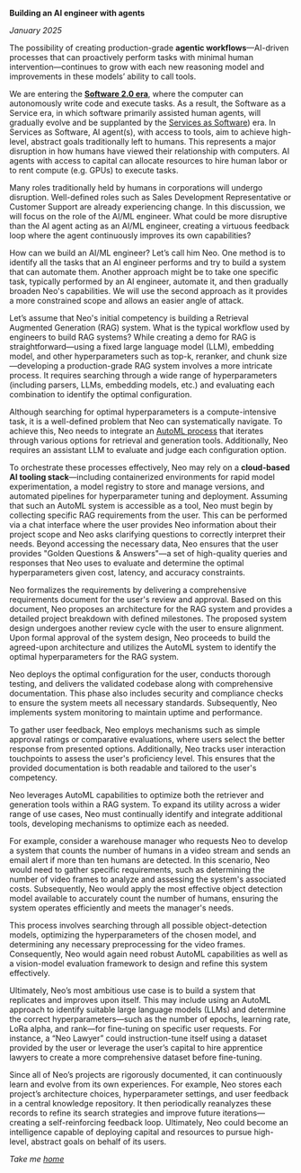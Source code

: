 **Building an AI engineer with agents**

*January 2025*

The possibility of creating production-grade **agentic workflows**—AI-driven processes that can proactively perform tasks with minimal human intervention—continues to grow with each new reasoning model and improvements in these models’ ability to call tools.

We are entering the [**Software 2.0 era**](https://karpathy.medium.com/software-2-0-a64152b37c35), where the computer can autonomously write code and execute tasks. As a result, the Software as a Service era, in which software primarily assisted human agents, will gradually evolve and be supplanted by the [Services as Software](https://www.battery.com/wp-content/uploads/2024/11/Battery-OpenCloud-Report-2024_vFINAL_v2.pdf)) era. In Services as Software, AI agent(s), with access to tools, aim to achieve high-level, abstract goals traditionally left to humans. This represents a major disruption in how humans have viewed their relationship with computers. AI agents with access to capital can allocate resources to hire human labor or to rent compute (e.g. GPUs) to execute tasks. 

Many roles traditionally held by humans in corporations will undergo disruption. Well-defined roles such as Sales Development Representative or Customer Support are already experiencing change. In this discussion, we will focus on the role of the AI/ML engineer. What could be more disruptive than the AI agent acting as an AI/ML engineer, creating a virtuous feedback loop where the agent continuously improves its own capabilities? 

How can we build an AI/ML engineer? Let’s call him Neo. One method is to identify all the tasks that an AI engineer performs and try to build a system that can automate them. Another approach might be to take one specific task, typically performed by an AI engineer, automate it, and then gradually broaden Neo's capabilities. We will use the second approach as it provides a more constrained scope and allows an easier angle of attack. 

Let’s assume that Neo's initial competency is building a Retrieval Augmented Generation (RAG) system. What is the typical workflow used by engineers to build RAG systems? While creating a demo for RAG is straightforward—using a fixed large language model (LLM), embedding model, and other hyperparameters such as top-k, reranker, and chunk size—developing a production-grade RAG system involves a more intricate process. It requires searching through a wide range of hyperparameters (including parsers, LLMs, embedding models, etc.) and evaluating each combination to identify the optimal configuration.

Although searching for optimal hyperparameters is a compute-intensive task, it is a well-defined problem that Neo can systematically navigate. To achieve this, Neo needs to integrate an [AutoML process](https://www.automl.org/automl/) that iterates through various options for retrieval and generation tools. Additionally, Neo requires an assistant LLM to evaluate and judge each configuration option.

To orchestrate these processes effectively, Neo may rely on a **cloud-based AI tooling stack**—including containerized environments for rapid model experimentation, a model registry to store and manage versions, and automated pipelines for hyperparameter tuning and deployment. Assuming that such an AutoML system is accessible as a tool, Neo must begin by collecting specific RAG requirements from the user. This can be performed via a chat interface where the user provides Neo information about their project scope and Neo asks clarifying questions to correctly interpret their needs. Beyond accessing the necessary data, Neo ensures that the user provides "Golden Questions & Answers"—a set of high-quality queries and responses that Neo uses to evaluate and determine the optimal hyperparameters given cost, latency, and accuracy constraints. 

Neo formalizes the requirements by delivering a comprehensive requirements document for the user's review and approval. Based on this document, Neo proposes an architecture for the RAG system and provides a detailed project breakdown with defined milestones. The proposed system design undergoes another review cycle with the user to ensure alignment. Upon formal approval of the system design, Neo proceeds to build the agreed-upon architecture and utilizes the AutoML system to identify the optimal hyperparameters for the RAG system.

Neo deploys the optimal configuration for the user, conducts thorough testing, and delivers the validated codebase along with comprehensive documentation. This phase also includes security and compliance checks to ensure the system meets all necessary standards. Subsequently, Neo implements system monitoring to maintain uptime and performance.

To gather user feedback, Neo employs mechanisms such as simple approval ratings or comparative evaluations, where users select the better response from presented options. Additionally, Neo tracks user interaction touchpoints to assess the user's proficiency level. This ensures that the provided documentation is both readable and tailored to the user's competency.

Neo leverages AutoML capabilities to optimize both the retriever and generation tools within a RAG system. To expand its utility across a wider range of use cases, Neo must continually identify and integrate additional tools, developing mechanisms to optimize each as needed.

For example, consider a warehouse manager who requests Neo to develop a system that counts the number of humans in a video stream and sends an email alert if more than ten humans are detected. In this scenario, Neo would need to gather specific requirements, such as determining the number of video frames to analyze and assessing the system's associated costs. Subsequently, Neo would apply the most effective object detection model available to accurately count the number of humans, ensuring the system operates efficiently and meets the manager's needs.

This process involves searching through all possible object-detection models, optimizing the hyperparameters of the chosen model, and determining any necessary preprocessing for the video frames. Consequently, Neo would again need robust AutoML capabilities as well as a vision-model evaluation framework to design and refine this system effectively.

Ultimately, Neo’s most ambitious use case is to build a system that replicates and improves upon itself. This may include using an AutoML approach to identify suitable large language models (LLMs) and determine the correct hyperparameters—such as the number of epochs, learning rate, LoRa alpha, and rank—for fine-tuning on specific user requests. For instance, a “Neo Lawyer” could instruction-tune itself using a dataset provided by the user or leverage the user’s capital to hire apprentice lawyers to create a more comprehensive dataset before fine-tuning.

Since all of Neo’s projects are rigorously documented, it can continuously learn and evolve from its own experiences. For example, Neo stores each project’s architecture choices, hyperparameter settings, and user feedback in a central knowledge repository. It then periodically reanalyzes these records to refine its search strategies and improve future iterations—creating a self-reinforcing feedback loop. Ultimately, Neo could become an intelligence capable of deploying capital and resources to pursue high-level, abstract goals on behalf of its users.


*Take me [home](https://sameeurrehman.com/)* 
